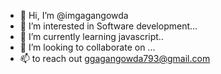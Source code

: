 - 👋 Hi, I’m @imgagangowda
- 👀 I’m interested in Software development...
- 🌱 I’m currently learning javascript..
- 💞️ I’m looking to collaborate on ...
- 📫 to reach out ggagangowda793@gmail.com

<!---
imgagangowda/imgagangowda is a ✨ special ✨ repository because its `README.md` (this file) appears on your GitHub profile.
You can click the Preview link to take a look at your changes.
--->
